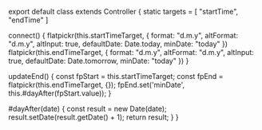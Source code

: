 export default class extends Controller {
  static targets = [ "startTime", "endTime" ]

  connect() {
    flatpickr(this.startTimeTarget, {
      format: "d.m.y",
      altFormat: "d.m.y",
      altInput: true,
      defaultDate: Date.today,
      minDate: "today"
    })
    flatpickr(this.endTimeTarget, {
      format: "d.m.y",
      altFormat: "d.m.y",
      altInput: true,
      defaultDate: Date.tomorrow,
      minDate: "today"
    })
  }

  updateEnd() {
    const fpStart = this.startTimeTarget;
    const fpEnd = flatpickr(this.endTimeTarget, {});
    fpEnd.set('minDate', this.#dayAfter(fpStart.value));
  }

  #dayAfter(date) {
    const result = new Date(date);
    result.setDate(result.getDate() + 1);
    return result;
  }
}

